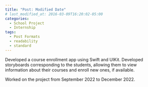 ```yaml
---
title: "Post: Modified Date"
# last_modified_at: 2016-03-09T16:20:02-05:00
categories:
  - School Project
  - Internship
tags:
  - Post Formats
  - readability
  - standard
---
```


Developed a course enrollment app using Swift and UIKit. Developed storyboards corresponding to the students, allowing them to view information about their courses and enroll new ones, if available.

Worked on the project from September 2022 to December 2022.